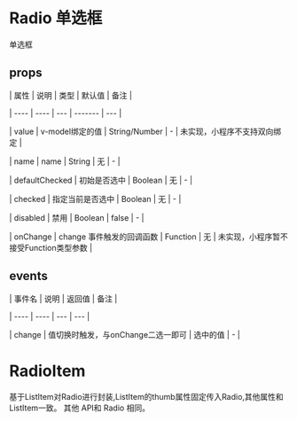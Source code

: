 # Radio 单选框

单选框

## props

| 属性 | 说明 | 类型 | 默认值 | 备注 |

| ---- | ---- | --- | ------- | --- |

| value | v-model绑定的值 | String/Number | - | 未实现，小程序不支持双向绑定 |

| name | name | String | 无 | - |

| defaultChecked | 初始是否选中 | Boolean | 无 | - |

| checked | 指定当前是否选中 | Boolean | 无 | - |

| disabled | 禁用 | Boolean | false | - |

| onChange | change 事件触发的回调函数 | Function | 无 | 未实现，小程序暂不接受Function类型参数 |

## events

| 事件名 | 说明 | 返回值 | 备注 |

| ---- | ---- | --- | --- |

| change | 值切换时触发，与onChange二选一即可 | 选中的值 | - |

# RadioItem

基于ListItem对Radio进行封装,ListItem的thumb属性固定传入Radio,其他属性和ListItem一致。 其他 API和 Radio 相同。
